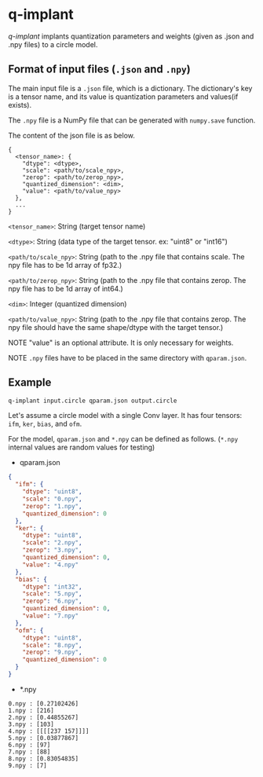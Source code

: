 # q-implant

_q-implant_ implants quantization parameters and weights 
(given as .json and .npy files) to a circle model.

## Format of input files (`.json` and `.npy`)

The main input file is a `.json` file, which is a dictionary.
The dictionary's key is a tensor name, and its value is quantization parameters
and values(if exists).

The `.npy` file is a NumPy file that can be generated with `numpy.save` function. 

The content of the json file is as below.

```
{
  <tensor_name>: {
    "dtype": <dtype>,
    "scale": <path/to/scale_npy>,
    "zerop": <path/to/zerop_npy>,
    "quantized_dimension": <dim>,
    "value": <path/to/value_npy>
  },
  ...
}
```
`<tensor_name>`: String (target tensor name)

`<dtype>`: String (data type of the target tensor. ex: "uint8" or "int16")

`<path/to/scale_npy>`: String (path to the .npy file that contains scale. 
The npy file has to be 1d array of fp32.)

`<path/to/zerop_npy>`: String (path to the .npy file that contains zerop. 
The npy file has to be 1d array of int64.)

`<dim>`: Integer (quantized dimension)

`<path/to/value_npy>`: String (path to the .npy file that contains zerop. 
The npy file should have the same shape/dtype with the target tensor.)

NOTE "value" is an optional attribute. It is only necessary for weights.

NOTE `.npy` files have to be placed in the same directory with `qparam.json`.

## Example

```sh
q-implant input.circle qparam.json output.circle
```

Let's assume a circle model with a single Conv layer. 
It has four tensors: `ifm`, `ker`, `bias`, and `ofm`.

For the model, `qparam.json` and `*.npy` can be defined as follows.
(`*.npy` internal values are random values for testing)

- qparam.json

```json
{
  "ifm": {
    "dtype": "uint8",
    "scale": "0.npy",
    "zerop": "1.npy",
    "quantized_dimension": 0
  },
  "ker": {
    "dtype": "uint8",
    "scale": "2.npy",
    "zerop": "3.npy",
    "quantized_dimension": 0,
    "value": "4.npy"
  },
  "bias": {
    "dtype": "int32",
    "scale": "5.npy",
    "zerop": "6.npy",
    "quantized_dimension": 0,
    "value": "7.npy"
  },
  "ofm": {
    "dtype": "uint8",
    "scale": "8.npy",
    "zerop": "9.npy",
    "quantized_dimension": 0
  }
}
```

- \*.npy

```
0.npy : [0.27102426]
1.npy : [216]
2.npy : [0.44855267]
3.npy : [103]
4.npy : [[[[237 157]]]]
5.npy : [0.03877867]
6.npy : [97]
7.npy : [88]
8.npy : [0.83054835]
9.npy : [7]
```
